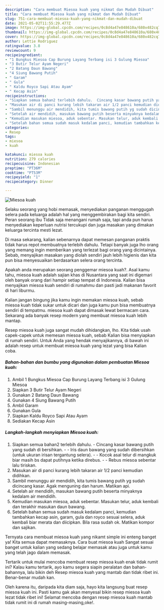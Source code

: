 ```yaml
---
description: "Cara membuat Miesoa kuah yang nikmat dan Mudah Dibuat"
title: "Cara membuat Miesoa kuah yang nikmat dan Mudah Dibuat"
slug: 751-cara-membuat-miesoa-kuah-yang-nikmat-dan-mudah-dibuat
date: 2021-05-02T11:55:29.477Z
image: https://img-global.cpcdn.com/recipes/0c8d4a47e848610a/680x482cq70/miesoa-kuah-foto-resep-utama.jpg
thumbnail: https://img-global.cpcdn.com/recipes/0c8d4a47e848610a/680x482cq70/miesoa-kuah-foto-resep-utama.jpg
cover: https://img-global.cpcdn.com/recipes/0c8d4a47e848610a/680x482cq70/miesoa-kuah-foto-resep-utama.jpg
author: Lettie Rodriguez
ratingvalue: 3.8
reviewcount: 9
recipeingredient:
- "1 Bungkus Miesoa Cap Burung Layang Terbang isi 3 Gulung Miesoa"
- "3 Butir Telur Ayam Negeri"
- "2 Batang Daun Bawang"
- "4 Siung Bawang Putih"
- " Garam"
- " Gula"
- " Kaldu Royco Sapi Atau Ayam"
- " Kecap Asin"
recipeinstructions:
- "Siapkan semua bahan2 terlebih dahulu.  Cincang kasar bawang putih yang sudah di bersihkan.   Iris daun bawang yang sudah dibersihkan (untuk ukuran irisan tergantung selera).  Kocok asal telur di mangkuk biar masih bs dapat putihnya ketika direbus.  Rebus miesoa sebentar lalu tiriskan."
- "Masukan air di panci kurang lebih takaran air 1/2 panci kemudian didihkan."
- "Sambil menunggu air mendidih, kita tumis bawang putih yg sudah dicincang kasar. Agak menguning dan harum. Matikan api."
- "Setelah air mendidih, masukan bawang putih beserta minyaknya kedalam air mendidih."
- "Kemudian masukan miesoa, aduk sebentar. Masukan telur, aduk kembali dan terakhir masukan daun bawang."
- "Setelah bahan semua sudah masuk kedalam panci, kemudian tambahkan kecap asin, garam, gula dan royco sesuai selera, aduk kembali biar merata dan diicipkan. Bila rasa sudah ok. Matikan kompor dan sajikan."
categories:
- Resep
tags:
- miesoa
- kuah

katakunci: miesoa kuah 
nutrition: 279 calories
recipecuisine: Indonesian
preptime: "PT36M"
cooktime: "PT53M"
recipeyield: "1"
recipecategory: Dinner

---
```



![Miesoa kuah](https://img-global.cpcdn.com/recipes/0c8d4a47e848610a/680x482cq70/miesoa-kuah-foto-resep-utama.jpg)

Selaku seorang yang hobi memasak, menyediakan panganan menggugah selera pada keluarga adalah hal yang menggembirakan bagi kita sendiri. Peran seorang ibu Tidak saja menangani rumah saja, tapi anda pun harus menyediakan keperluan nutrisi tercukupi dan juga masakan yang dimakan keluarga tercinta mesti lezat.

Di masa  sekarang, kalian sebenarnya dapat memesan panganan praktis tidak harus repot membuatnya terlebih dahulu. Tetapi banyak juga lho orang yang memang ingin memberikan yang terlezat bagi orang yang dicintainya. Sebab, menyajikan masakan yang diolah sendiri jauh lebih higienis dan kita pun bisa menyesuaikan berdasarkan selera orang tercinta. 



Apakah anda merupakan seorang penggemar miesoa kuah?. Asal kamu tahu, miesoa kuah adalah sajian khas di Nusantara yang saat ini digemari oleh banyak orang dari hampir setiap tempat di Indonesia. Kalian bisa menyajikan miesoa kuah sendiri di rumahmu dan pasti jadi makanan favorit di hari liburmu.

Kalian jangan bingung jika kamu ingin memakan miesoa kuah, sebab miesoa kuah tidak sukar untuk dicari dan juga kamu pun bisa membuatnya sendiri di tempatmu. miesoa kuah dapat dimasak lewat bermacam cara. Sekarang ada banyak resep modern yang membuat miesoa kuah lebih mantap.

Resep miesoa kuah juga sangat mudah dihidangkan, lho. Kita tidak usah capek-capek untuk memesan miesoa kuah, sebab Kalian bisa menyiapkan di rumah sendiri. Untuk Anda yang hendak menyajikannya, di bawah ini adalah resep untuk membuat miesoa kuah yang lezat yang bisa Kalian coba.

<!--inarticleads1-->

##### Bahan-bahan dan bumbu yang digunakan dalam pembuatan Miesoa kuah:

1. Ambil 1 Bungkus Miesoa Cap Burung Layang Terbang isi 3 Gulung Miesoa
1. Siapkan 3 Butir Telur Ayam Negeri
1. Gunakan 2 Batang Daun Bawang
1. Gunakan 4 Siung Bawang Putih
1. Ambil  Garam
1. Gunakan  Gula
1. Siapkan  Kaldu Royco Sapi Atau Ayam
1. Sediakan  Kecap Asin




<!--inarticleads2-->

##### Langkah-langkah menyiapkan Miesoa kuah:

1. Siapkan semua bahan2 terlebih dahulu.  - Cincang kasar bawang putih yang sudah di bersihkan. -  -  Iris daun bawang yang sudah dibersihkan (untuk ukuran irisan tergantung selera). -  - Kocok asal telur di mangkuk biar masih bs dapat putihnya ketika direbus. -  - Rebus miesoa sebentar lalu tiriskan.
1. Masukan air di panci kurang lebih takaran air 1/2 panci kemudian didihkan.
1. Sambil menunggu air mendidih, kita tumis bawang putih yg sudah dicincang kasar. Agak menguning dan harum. Matikan api.
1. Setelah air mendidih, masukan bawang putih beserta minyaknya kedalam air mendidih.
1. Kemudian masukan miesoa, aduk sebentar. Masukan telur, aduk kembali dan terakhir masukan daun bawang.
1. Setelah bahan semua sudah masuk kedalam panci, kemudian tambahkan kecap asin, garam, gula dan royco sesuai selera, aduk kembali biar merata dan diicipkan. Bila rasa sudah ok. Matikan kompor dan sajikan.




Ternyata cara membuat miesoa kuah yang nikamt simple ini enteng banget ya! Kita semua dapat memasaknya. Cara buat miesoa kuah Sangat sesuai banget untuk kalian yang sedang belajar memasak atau juga untuk kamu yang telah jago dalam memasak.

Tertarik untuk mulai mencoba membuat resep miesoa kuah enak tidak rumit ini? Kalau kamu tertarik, ayo kamu segera siapin peralatan dan bahan-bahannya, lalu bikin deh Resep miesoa kuah yang mantab dan tidak ribet ini. Benar-benar mudah kan. 

Oleh karena itu, daripada kita diam saja, hayo kita langsung buat resep miesoa kuah ini. Pasti kamu gak akan menyesal bikin resep miesoa kuah lezat tidak ribet ini! Selamat mencoba dengan resep miesoa kuah mantab tidak rumit ini di rumah masing-masing,oke!.

